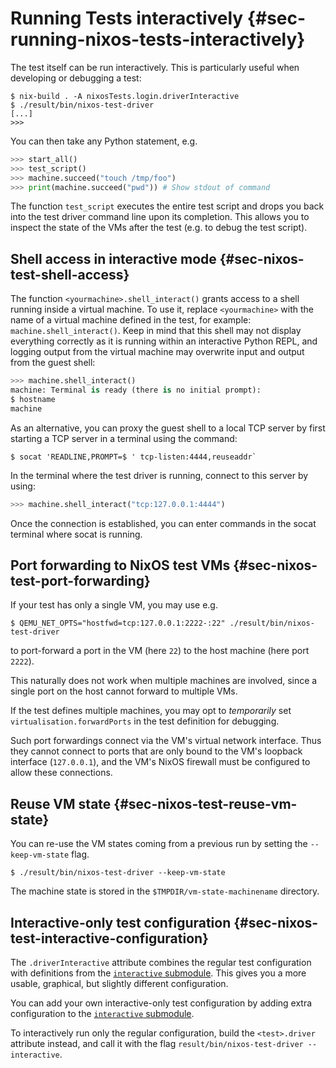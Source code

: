 # Running Tests interactively {#sec-running-nixos-tests-interactively}

The test itself can be run interactively. This is particularly useful
when developing or debugging a test:

```ShellSession
$ nix-build . -A nixosTests.login.driverInteractive
$ ./result/bin/nixos-test-driver
[...]
>>>
```

You can then take any Python statement, e.g.

```py
>>> start_all()
>>> test_script()
>>> machine.succeed("touch /tmp/foo")
>>> print(machine.succeed("pwd")) # Show stdout of command
```

The function `test_script` executes the entire test script and drops you
back into the test driver command line upon its completion. This allows
you to inspect the state of the VMs after the test (e.g. to debug the
test script).

## Shell access in interactive mode {#sec-nixos-test-shell-access}

The function `<yourmachine>.shell_interact()` grants access to a shell running
inside a virtual machine. To use it, replace `<yourmachine>` with the name of a
virtual machine defined in the test, for example: `machine.shell_interact()`.
Keep in mind that this shell may not display everything correctly as it is
running within an interactive Python REPL, and logging output from the virtual
machine may overwrite input and output from the guest shell:

```py
>>> machine.shell_interact()
machine: Terminal is ready (there is no initial prompt):
$ hostname
machine
```

As an alternative, you can proxy the guest shell to a local TCP server by first
starting a TCP server in a terminal using the command:

```ShellSession
$ socat 'READLINE,PROMPT=$ ' tcp-listen:4444,reuseaddr`
```

In the terminal where the test driver is running, connect to this server by
using:

```py
>>> machine.shell_interact("tcp:127.0.0.1:4444")
```

Once the connection is established, you can enter commands in the socat terminal
where socat is running.

## Port forwarding to NixOS test VMs {#sec-nixos-test-port-forwarding}

If your test has only a single VM, you may use e.g.

```ShellSession
$ QEMU_NET_OPTS="hostfwd=tcp:127.0.0.1:2222-:22" ./result/bin/nixos-test-driver
```

to port-forward a port in the VM (here `22`) to the host machine (here port `2222`).

This naturally does not work when multiple machines are involved,
since a single port on the host cannot forward to multiple VMs.

If the test defines multiple machines, you may opt to _temporarily_ set
`virtualisation.forwardPorts` in the test definition for debugging.

Such port forwardings connect via the VM's virtual network interface.
Thus they cannot connect to ports that are only bound to the VM's
loopback interface (`127.0.0.1`), and the VM's NixOS firewall
must be configured to allow these connections.

## Reuse VM state {#sec-nixos-test-reuse-vm-state}

You can re-use the VM states coming from a previous run by setting the
`--keep-vm-state` flag.

```ShellSession
$ ./result/bin/nixos-test-driver --keep-vm-state
```

The machine state is stored in the `$TMPDIR/vm-state-machinename`
directory.

## Interactive-only test configuration {#sec-nixos-test-interactive-configuration}

The `.driverInteractive` attribute combines the regular test configuration with
definitions from the [`interactive` submodule](#test-opt-interactive). This gives you
a more usable, graphical, but slightly different configuration.

You can add your own interactive-only test configuration by adding extra
configuration to the [`interactive` submodule](#test-opt-interactive).

To interactively run only the regular configuration, build the `<test>.driver` attribute
instead, and call it with the flag `result/bin/nixos-test-driver --interactive`.
